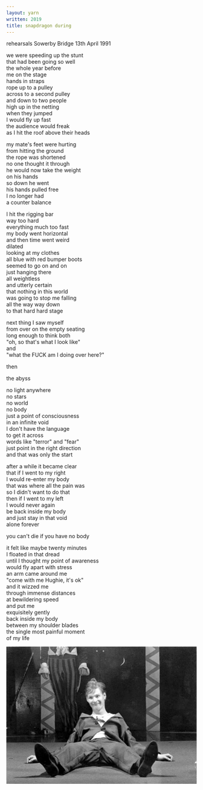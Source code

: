 ```yaml
---
layout: yarn
written: 2019
title: snapdragon during 
---
```


<div class="poem">
rehearsals  
Sowerby Bridge  
13th April 1991  


we were speeding up the stunt  
that had been going so well  
the whole year before  
me on the stage  
hands in straps  
rope up to a pulley  
across to a second pulley  
and down to two people  
high up in the netting  
when they jumped  
I would fly up fast  
the audience would freak  
as I hit the roof
above their heads


my mate's feet were hurting  
from hitting the ground  
the rope was shortened  
no one thought it through  
he would now take the weight  
on his hands  
so down he went  
his hands pulled free  
I no longer had  
a counter balance  


I hit the rigging bar  
way too hard  
everything much too fast  
my body went horizontal  
and then time went weird  
dilated  
looking at my clothes  
all blue with red bumper boots  
seemed to go on and on  
just hanging there  
all weightless  
and utterly certain  
that nothing in this world  
was going to stop me falling  
all the way way down  
to that hard hard stage


next thing I saw myself  
from over on the empty seating  
long enough to think both  
"oh, so that's what I look like"  
and  
"what the FUCK am I doing over here?"  


then


the abyss


no light anywhere  
no stars  
no world  
no body  
just a point of consciousness  
in an infinite void  
I don't have the language  
to get it across  
words like "terror" and "fear"  
just point in the right direction  
and that was only the start  


after a while it became clear  
that if I went to my right  
I would re-enter my body  
that was where all the pain was  
so I didn't want to do that  
then if I went to my left  
I would never again  
be back inside my body  
and just stay in that void  
alone forever  


you can't die if you have no body


it felt like maybe twenty minutes  
I floated in that dread  
until I thought my point of awareness  
would fly apart with stress  
an arm came around me  
"come with me Hughie, it's ok"  
and it wizzed me  
through immense distances  
at bewildering speed  
and put me  
exquisitely gently  
back inside my body  
between my shoulder blades  
the single most painful moment  
of my life  
</div>

![Mr Gasket](/assets/images/circus/gasket_balloon_mime.jpg "Mr Gasket")
